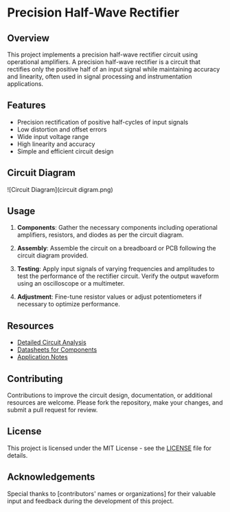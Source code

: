 # Precision Half-Wave Rectifier

## Overview

This project implements a precision half-wave rectifier circuit using operational amplifiers. A precision half-wave rectifier is a circuit that rectifies only the positive half of an input signal while maintaining accuracy and linearity, often used in signal processing and instrumentation applications.

## Features

- Precision rectification of positive half-cycles of input signals
- Low distortion and offset errors
- Wide input voltage range
- High linearity and accuracy
- Simple and efficient circuit design

## Circuit Diagram

![Circuit Diagram](circuit digram.png)

## Usage

1. **Components**: Gather the necessary components including operational amplifiers, resistors, and diodes as per the circuit diagram.

2. **Assembly**: Assemble the circuit on a breadboard or PCB following the circuit diagram provided.

3. **Testing**: Apply input signals of varying frequencies and amplitudes to test the performance of the rectifier circuit. Verify the output waveform using an oscilloscope or a multimeter.

4. **Adjustment**: Fine-tune resistor values or adjust potentiometers if necessary to optimize performance.

## Resources

- [Detailed Circuit Analysis](docs/circuit_analysis.pdf)
- [Datasheets for Components](docs/datasheets/)
- [Application Notes](docs/application_notes/)

## Contributing

Contributions to improve the circuit design, documentation, or additional resources are welcome. Please fork the repository, make your changes, and submit a pull request for review.

## License

This project is licensed under the MIT License - see the [LICENSE](LICENSE) file for details.

## Acknowledgements

Special thanks to [contributors' names or organizations] for their valuable input and feedback during the development of this project.
